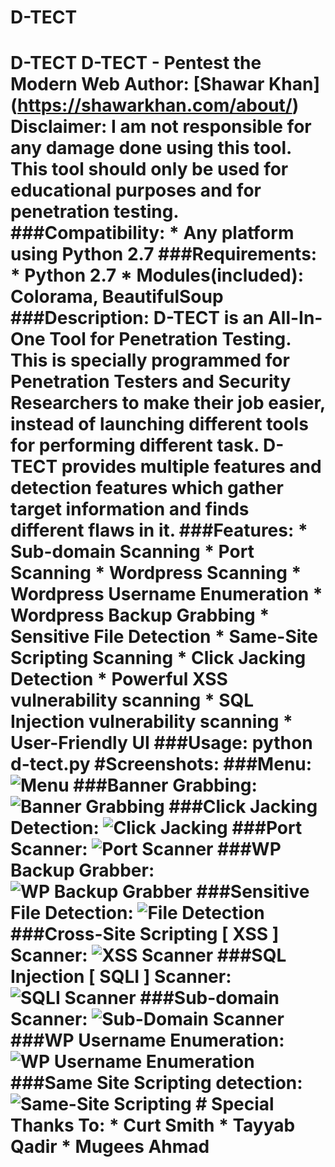 # D-TECT
# D-TECT D-TECT - Pentest the Modern Web  Author: [Shawar Khan] (https://shawarkhan.com/about/)  Disclaimer: I am not responsible for any damage done using this tool. This tool should only be used for educational purposes and for penetration testing.  ###Compatibility: * Any platform using Python 2.7  ###Requirements: * Python 2.7 * Modules(included): Colorama, BeautifulSoup  ###Description: **D-TECT** is an All-In-One Tool for Penetration Testing. This is specially programmed for Penetration Testers and Security Researchers to make their job easier, instead of launching different tools for performing different task. **D-TECT** provides multiple features and detection features which gather target information and finds different flaws in it.   ###Features: * Sub-domain Scanning * Port Scanning * Wordpress Scanning * Wordpress Username Enumeration * Wordpress Backup Grabbing * Sensitive File Detection * Same-Site Scripting Scanning * Click Jacking Detection * Powerful XSS vulnerability scanning * SQL Injection vulnerability scanning * User-Friendly UI  ###Usage: python d-tect.py  #Screenshots:  ###Menu: ![Menu](https://raw.githubusercontent.com/shawarkhanethicalhacker/D-TECT/master/Screenshots/menu.png)  ###Banner Grabbing: ![Banner Grabbing](https://raw.githubusercontent.com/shawarkhanethicalhacker/D-TECT/master/Screenshots/banner.png)  ###Click Jacking Detection: ![Click Jacking](https://raw.githubusercontent.com/shawarkhanethicalhacker/D-TECT/master/Screenshots/clickjacking.png)  ###Port Scanner: ![Port Scanner](https://raw.githubusercontent.com/shawarkhanethicalhacker/D-TECT/master/Screenshots/portscan.png)  ###WP Backup Grabber: ![WP Backup Grabber](https://raw.githubusercontent.com/shawarkhanethicalhacker/D-TECT/master/Screenshots/backup.png)  ###Sensitive File Detection: ![File Detection](https://raw.githubusercontent.com/shawarkhanethicalhacker/D-TECT/master/Screenshots/filedetection.png)  ###Cross-Site Scripting [ XSS ] Scanner: ![XSS Scanner](https://raw.githubusercontent.com/shawarkhanethicalhacker/D-TECT/master/Screenshots/xss.png)  ###SQL Injection [ SQLI ] Scanner: ![SQLI Scanner](https://raw.githubusercontent.com/shawarkhanethicalhacker/D-TECT/master/Screenshots/sqli.png)  ###Sub-domain Scanner: ![Sub-Domain Scanner](https://raw.githubusercontent.com/shawarkhanethicalhacker/D-TECT/master/Screenshots/subdomain.png)  ###WP Username Enumeration: ![WP Username Enumeration](https://raw.githubusercontent.com/shawarkhanethicalhacker/D-TECT/master/Screenshots/usernameenumeration.png)  ###Same Site Scripting detection: ![Same-Site Scripting](https://raw.githubusercontent.com/shawarkhanethicalhacker/D-TECT/master/Screenshots/samesitescripting.jpeg)  # Special Thanks To: * Curt Smith * Tayyab Qadir * Mugees Ahmad
